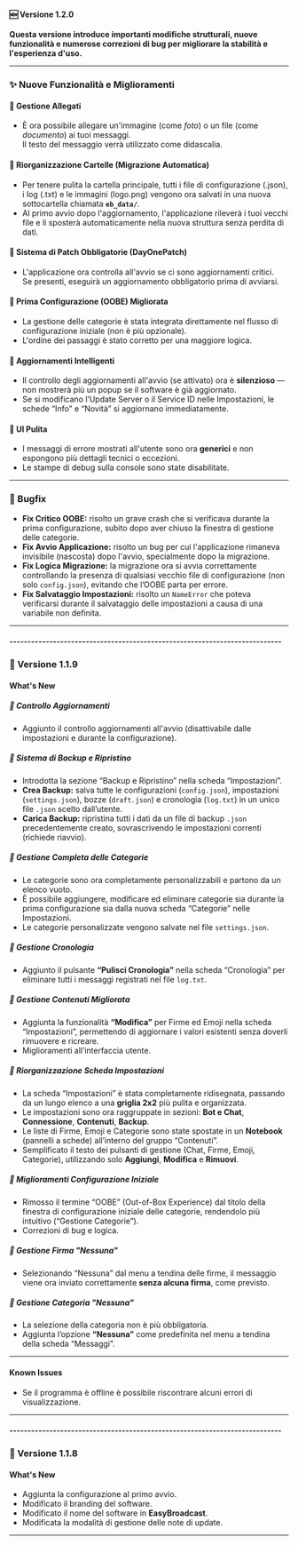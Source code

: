 #### 🆕 Versione 1.2.0

**Questa versione introduce importanti modifiche strutturali, nuove funzionalità e numerose correzioni di bug per migliorare la stabilità e l'esperienza d'uso.**

---

### ✨ Nuove Funzionalità e Miglioramenti

#### 🔹 Gestione Allegati
- È ora possibile allegare un'immagine (come *foto*) o un file (come *documento*) ai tuoi messaggi.  
  Il testo del messaggio verrà utilizzato come didascalia.

#### 🔹 Riorganizzazione Cartelle (Migrazione Automatica)
- Per tenere pulita la cartella principale, tutti i file di configurazione (.json), i log (.txt) e le immagini (logo.png) vengono ora salvati in una nuova sottocartella chiamata **`eb_data/`**.
- Al primo avvio dopo l'aggiornamento, l'applicazione rileverà i tuoi vecchi file e li sposterà automaticamente nella nuova struttura senza perdita di dati.

#### 🔹 Sistema di Patch Obbligatorie (DayOnePatch)
- L'applicazione ora controlla all'avvio se ci sono aggiornamenti critici.  
  Se presenti, eseguirà un aggiornamento obbligatorio prima di avviarsi.

#### 🔹 Prima Configurazione (OOBE) Migliorata
- La gestione delle categorie è stata integrata direttamente nel flusso di configurazione iniziale (non è più opzionale).
- L'ordine dei passaggi è stato corretto per una maggiore logica.

#### 🔹 Aggiornamenti Intelligenti
- Il controllo degli aggiornamenti all'avvio (se attivato) ora è **silenzioso** — non mostrerà più un popup se il software è già aggiornato.
- Se si modificano l’Update Server o il Service ID nelle Impostazioni, le schede “Info” e “Novità” si aggiornano immediatamente.

#### 🔹 UI Pulita
- I messaggi di errore mostrati all'utente sono ora **generici** e non espongono più dettagli tecnici o eccezioni.
- Le stampe di debug sulla console sono state disabilitate.

---

### 🐞 Bugfix

- **Fix Critico OOBE:** risolto un grave crash che si verificava durante la prima configurazione, subito dopo aver chiuso la finestra di gestione delle categorie.  
- **Fix Avvio Applicazione:** risolto un bug per cui l'applicazione rimaneva invisibile (nascosta) dopo l'avvio, specialmente dopo la migrazione.  
- **Fix Logica Migrazione:** la migrazione ora si avvia correttamente controllando la presenza di qualsiasi vecchio file di configurazione (non solo `config.json`), evitando che l’OOBE parta per errore.  
- **Fix Salvataggio Impostazioni:** risolto un `NameError` che poteva verificarsi durante il salvataggio delle impostazioni a causa di una variabile non definita.

---

#### ---------------------------------------------------------------------------

### 🧩 Versione 1.1.9

#### What's New

##### 🔹 Controllo Aggiornamenti
- Aggiunto il controllo aggiornamenti all'avvio (disattivabile dalle impostazioni e durante la configurazione).

##### 🔹 Sistema di Backup e Ripristino
- Introdotta la sezione “Backup e Ripristino” nella scheda “Impostazioni”.
- **Crea Backup:** salva tutte le configurazioni (`config.json`), impostazioni (`settings.json`), bozze (`draft.json`) e cronologia (`log.txt`) in un unico file `.json` scelto dall’utente.
- **Carica Backup:** ripristina tutti i dati da un file di backup `.json` precedentemente creato, sovrascrivendo le impostazioni correnti (richiede riavvio).

##### 🔹 Gestione Completa delle Categorie
- Le categorie sono ora completamente personalizzabili e partono da un elenco vuoto.
- È possibile aggiungere, modificare ed eliminare categorie sia durante la prima configurazione sia dalla nuova scheda “Categorie” nelle Impostazioni.
- Le categorie personalizzate vengono salvate nel file `settings.json`.

##### 🔹 Gestione Cronologia
- Aggiunto il pulsante **“Pulisci Cronologia”** nella scheda “Cronologia” per eliminare tutti i messaggi registrati nel file `log.txt`.

##### 🔹 Gestione Contenuti Migliorata
- Aggiunta la funzionalità **“Modifica”** per Firme ed Emoji nella scheda “Impostazioni”, permettendo di aggiornare i valori esistenti senza doverli rimuovere e ricreare.
- Miglioramenti all’interfaccia utente.

##### 🔹 Riorganizzazione Scheda Impostazioni
- La scheda “Impostazioni” è stata completamente ridisegnata, passando da un lungo elenco a una **griglia 2x2** più pulita e organizzata.
- Le impostazioni sono ora raggruppate in sezioni: **Bot e Chat**, **Connessione**, **Contenuti**, **Backup**.
- Le liste di Firme, Emoji e Categorie sono state spostate in un **Notebook** (pannelli a schede) all’interno del gruppo “Contenuti”.
- Semplificato il testo dei pulsanti di gestione (Chat, Firme, Emoji, Categorie), utilizzando solo **Aggiungi**, **Modifica** e **Rimuovi**.

##### 🔹 Miglioramenti Configurazione Iniziale
- Rimosso il termine “OOBE” (Out-of-Box Experience) dal titolo della finestra di configurazione iniziale delle categorie, rendendolo più intuitivo (“Gestione Categorie”).
- Correzioni di bug e logica.

##### 🔹 Gestione Firma "Nessuna"
- Selezionando “Nessuna” dal menu a tendina delle firme, il messaggio viene ora inviato correttamente **senza alcuna firma**, come previsto.

##### 🔹 Gestione Categoria "Nessuna"
- La selezione della categoria non è più obbligatoria.
- Aggiunta l’opzione **“Nessuna”** come predefinita nel menu a tendina della scheda “Messaggi”.

---

#### Known Issues
- Se il programma è offline è possibile riscontrare alcuni errori di visualizzazione.

---

#### ---------------------------------------------------------------------------

### 🧩 Versione 1.1.8

#### What's New
- Aggiunta la configurazione al primo avvio.
- Modificato il branding del software.
- Modificato il nome del software in **EasyBroadcast**.
- Modificata la modalità di gestione delle note di update.

---


